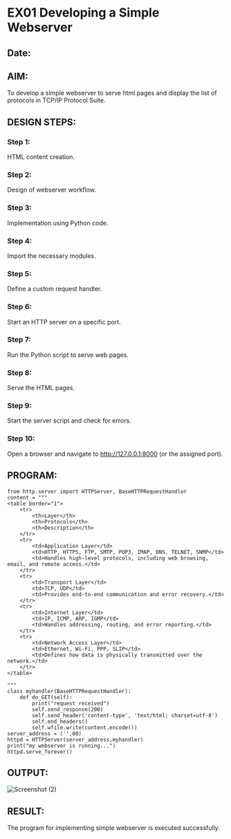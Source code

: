 # EX01 Developing a Simple Webserver
## Date:

## AIM:
To develop a simple webserver to serve html pages and display the list of protocols in TCP/IP Protocol Suite.

## DESIGN STEPS:
### Step 1: 
HTML content creation.

### Step 2:
Design of webserver workflow.

### Step 3:
Implementation using Python code.

### Step 4:
Import the necessary modules.

### Step 5:
Define a custom request handler.

### Step 6:
Start an HTTP server on a specific port.

### Step 7:
Run the Python script to serve web pages.

### Step 8:
Serve the HTML pages.

### Step 9:
Start the server script and check for errors.

### Step 10:
Open a browser and navigate to http://127.0.0.1:8000 (or the assigned port).

## PROGRAM:
```
from http.server import HTTPServer, BaseHTTPRequestHandler
content = """
<table border="1">
    <tr>
        <th>Layer</th>
        <th>Protocols</th>
        <th>Description</th>
    </tr>
    <tr>
        <td>Application Layer</td>
        <td>HTTP, HTTPS, FTP, SMTP, POP3, IMAP, DNS, TELNET, SNMP</td>
        <td>Handles high-level protocols, including web browsing, email, and remote access.</td>
    </tr>
    <tr>
        <td>Transport Layer</td>
        <td>TCP, UDP</td>
        <td>Provides end-to-end communication and error recovery.</td>
    </tr>
    <tr>
        <td>Internet Layer</td>
        <td>IP, ICMP, ARP, IGMP</td>
        <td>Handles addressing, routing, and error reporting.</td>
    </tr>
    <tr>
        <td>Network Access Layer</td>
        <td>Ethernet, Wi-Fi, PPP, SLIP</td>
        <td>Defines how data is physically transmitted over the network.</td>
    </tr>
</table>

"""
class myhandler(BaseHTTPRequestHandler):
    def do_GET(self):
        print("request received")
        self.send_response(200)
        self.send_header('content-type', 'text/html; charset=utf-8')
        self.end_headers()
        self.wfile.write(content.encode())
server_address = ('',80)
httpd = HTTPServer(server_address,myhandler)
print("my webserver is running...")
httpd.serve_forever()
```
## OUTPUT:
![Screenshot (2)](https://github.com/user-attachments/assets/ca55edcd-7ade-4d03-83bf-0bab5ea7c485)
## RESULT:
The program for implementing simple webserver is executed successfully.
